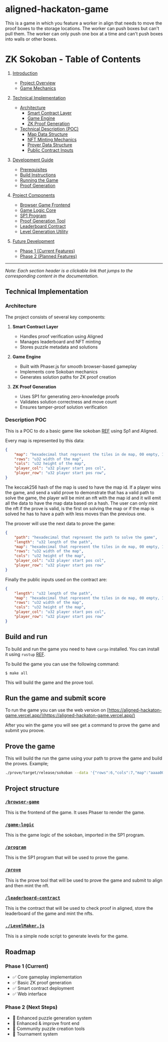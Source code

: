 # aligned-hackaton-game

This is a game in which you feature a worker in align that needs to move the proof boxes to the storage locations. The worker can push boxes but can't pull them. The worker can only push one box at a time and can't push boxes into walls or other boxes.

# ZK Sokoban - Table of Contents

1. [Introduction](#aligned-hackaton-game)
   - [Project Overview](#aligned-hackaton-game)
   - [Game Mechanics](#aligned-hackaton-game)

2. [Technical Implementation](#technical-implementation)
   - [Architecture](#architecture)
     - [Smart Contract Layer](#architecture)
     - [Game Engine](#architecture)
     - [ZK Proof Generation](#architecture)
   - [Technical Description (POC)](#description-poc)
     - [Map Data Structure](#description-poc)
     - [NFT Minting Mechanics](#description-poc)
     - [Prover Data Structure](#description-poc)
     - [Public Contract Inputs](#description-poc)

3. [Development Guide](#build-and-run)
   - [Prerequisites](#build-and-run)
   - [Build Instructions](#build-and-run)
   - [Running the Game](#run-the-game-and-submit-score)
   - [Proof Generation](#prove-the-game)

4. [Project Components](#project-structure)
   - [Browser Game Frontend](#browser-game)
   - [Game Logic Core](#game-logic)
   - [SP1 Program](#program)
   - [Proof Generation Tool](#prove)
   - [Leaderboard Contract](#leaderboard-contract)
   - [Level Generation Utility](#levelmakerjs)

5. [Future Development](#roadmap)
   - [Phase 1 (Current Features)](#phase-1-current)
   - [Phase 2 (Planned Features)](#phase-2-next-steps)

---

*Note: Each section header is a clickable link that jumps to the corresponding content in the documentation.*

## Technical Implementation

### Architecture
The project consists of several key components:

1. **Smart Contract Layer**
   - Handles proof verification using Aligned
   - Manages leaderboard and NFT minting
   - Stores puzzle metadata and solutions

2. **Game Engine**
   - Built with Phaser.js for smooth browser-based gameplay
   - Implements core Sokoban mechanics
   - Generates solution paths for ZK proof creation

3. **ZK Proof Generation**
   - Uses SP1 for generating zero-knowledge proofs
   - Validates solution correctness and move count
   - Ensures tamper-proof solution verification

### Description POC
This is a POC to do a basic game like sokoban [REF](https://en.wikipedia.org/wiki/Sokoban) using Sp1 and Aligned.

Every map is represented by this data:
```json
{
    "map": "hexadecimal that represent the tiles in de map, 00 empty, 10 wall, 01 box, 11 Target to put the box",
    "rows": "u32 width of the map",
    "cols": "u32 height of the map",
    "player_col": "u32 player start pos col",
    "player_row": "u32 player start pos row",
}
```

The keccak256 hash of the map is used to have the map id. If a player wins the game, and send a valid prove to demonstrate that has a valid path to solve the game, the player will be mint an nft with the map id and it will emit all the data to have the map data based on a hash.
The user can only mint the nft if the prove is valid, is the first on solving the map or if the map is solved he has to have a path with less moves than the previous one.

The proover will use the next data to prove the game:
```json
{
    "path": "hexadecimal that represent the path to solve the game",
    "length": "u32 length of the path",
    "map": "hexadecimal that represent the tiles in de map, 00 empty, 10 wall, 01 box, 11 Target to put the box",
    "rows": "u32 width of the map",
    "cols": "u32 height of the map",
    "player_col": "u32 player start pos col",
    "player_row": "u32 player start pos row"
}
```

Finally the public inputs used on the contract are:
```json
{
    "length": "u32 length of the path",
    "map": "hexadecimal that represent the tiles in de map, 00 empty, 10 wall, 01 box, 11 Target to put the box",
    "rows": "u32 width of the map",
    "cols": "u32 height of the map",
    "player_col": "u32 player start pos col",
    "player_row": "u32 player start pos row"
}
```

## Build and run
To build and run the game you need to have `cargo` installed. You can install it using `rustup` [REF](https://rustup.rs/).

To build the game you can use the following command:
```shell
$ make all
```

This will build the game and the prove tool.

## Run the game and submit score

To run the game you can use the web version on [https://aligned-hackaton-game.vercel.app/](https://aligned-hackaton-game.vercel.app/)

After you win the game you will see get a command to prove the game and submit you proove.


## Prove the game
This will build the run the game using your path to prove the game and build the proves. Example;
```bash
./prove/target/release/sokoban --data '{"rows":6,"cols":7,"map":"aaaa002844a222bc0aaaa0","player_row":2,"player_col":1,"path":"3FD89894F4F5A","length":26}' --keystore-path ~/.foundry/keystores/keystore0
```

## Project structure

### [`/browser-game`](./browser-game)

This is the frontend of the game. It uses Phaser to render the game.

### [`/game-logic`](./game-logic)

This is the game logic of the sokoban, imported in the SP1 program.

### [`/program`](./program)

This is the SP1 program that will be used to prove the game.

### [`/prove`](./prove)

This is the prove tool that will be used to prove the game and submit to align and then mint the nft.

### [`/leaderboard-contract`](./leaderboard-contract)

This is the contract that will be used to check proof in aligned, store the leaderboard of the game and mint the nfts.

### [`./LevelMaker.js`](./LevelMaker.js)

This is a simple node script to generate levels for the game.

## Roadmap

### Phase 1 (Current)
- ✅ Core gameplay implementation
- ✅ Basic ZK proof generation
- ✅ Smart contract deployment
- ✅ Web interface

### Phase 2 (Next Steps)
- 🔄 Enhanced puzzle generation system
- 🔄 Enhanced & improve front end
- 🔄 Community puzzle creation tools
- 🔄 Tournament system
